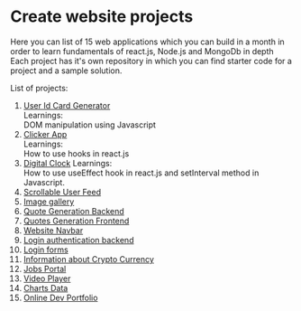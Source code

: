 # Create website projects
Here you can list of 15 web applications which you can build in a month in order to learn fundamentals of react.js, Node.js and MongoDb in depth   
Each project has it's own repository in which you can find starter code for a project and a sample solution.

List of projects:
1. [User Id Card Generator](https://github.com/codeclassifiers/react30_1_id_card_generator)  
Learnings:  
DOM manipulation using Javascript  
2. [Clicker App](https://github.com/codeclassifiers/react30_2_clickerapp)  
Learnings:  
How to use hooks in react.js
3. [Digital Clock](https://github.com/codeclassifiers/react30_3_digital_clock)
Learnings:   
How to use useEffect hook in react.js and setInterval method in Javascript.   
4. [Scrollable User Feed](https://github.com/codeclassifiers/react30_4_user_feed_app)
5. [Image gallery](https://github.com/codeclassifiers/react30_5_image_gallery_app)
6. [Quote Generation Backend](https://github.com/codeclassifiers/react30_6_quotes_generation_backend)
7. [Quotes Generation Frontend](https://github.com/codeclassifiers/react30_7_quotes_generation_frontend)
8. [Website Navbar](https://github.com/codeclassifiers/react30_8_header)
9. [Login authentication backend](https://github.com/codeclassifiers/react30_9_login_auth_backend)  
10. [Login forms](https://github.com/codeclassifiers/react30_10_login_auth_frontend)   
11. [Information about Crypto Currency](https://github.com/codeclassifiers/react30_11_crypto_currency_info)   
12. [Jobs Portal](https://github.com/codeclassifiers/react30_12_jobs_portal)   
13. [Video Player](https://github.com/codeclassifiers/react30_13_video_player)   
14. [Charts Data](https://github.com/codeclassifiers/react30_14_charts_data)   
15. [Online Dev Portfolio](https://github.com/codeclassifiers/react30_15_resume_template)   
